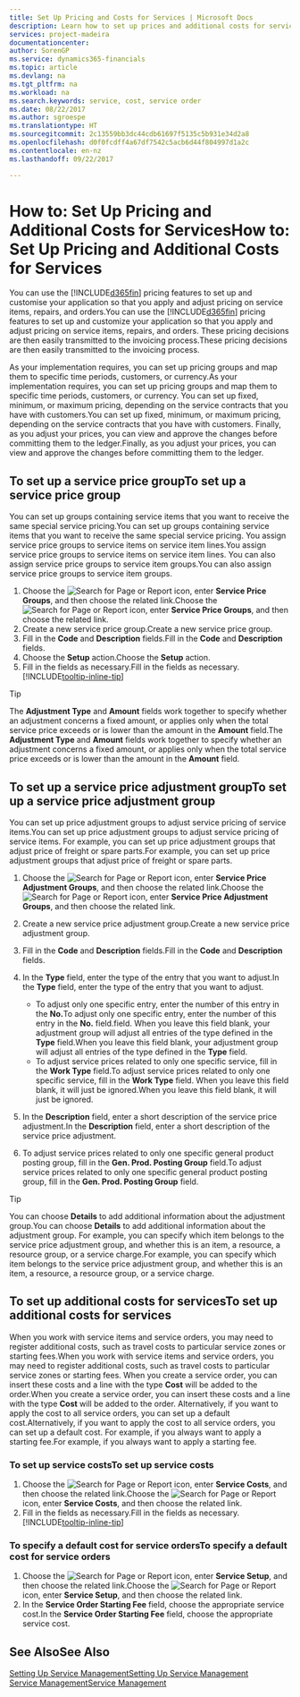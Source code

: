 ```yaml
---
title: Set Up Pricing and Costs for Services | Microsoft Docs
description: Learn how to set up prices and additional costs for services.
services: project-madeira
documentationcenter: 
author: SorenGP
ms.service: dynamics365-financials
ms.topic: article
ms.devlang: na
ms.tgt_pltfrm: na
ms.workload: na
ms.search.keywords: service, cost, service order
ms.date: 08/22/2017
ms.author: sgroespe
ms.translationtype: HT
ms.sourcegitcommit: 2c13559bb3dc44cdb61697f5135c5b931e34d2a8
ms.openlocfilehash: d0f0fcdff4a67df7542c5acb6d44f804997d1a2c
ms.contentlocale: en-nz
ms.lasthandoff: 09/22/2017

---
```


# <a name="how-to-set-up-pricing-and-additional-costs-for-services"></a><span data-ttu-id="98459-103">How to: Set Up Pricing and Additional Costs for Services</span><span class="sxs-lookup"><span data-stu-id="98459-103">How to: Set Up Pricing and Additional Costs for Services</span></span>
<span data-ttu-id="98459-104">You can use the [!INCLUDE[d365fin](includes/d365fin_md.md)] pricing features to set up and customise your application so that you apply and adjust pricing on service items, repairs, and orders.</span><span class="sxs-lookup"><span data-stu-id="98459-104">You can use the [!INCLUDE[d365fin](includes/d365fin_md.md)] pricing features to set up and customize your application so that you apply and adjust pricing on service items, repairs, and orders.</span></span> <span data-ttu-id="98459-105">These pricing decisions are then easily transmitted to the invoicing process.</span><span class="sxs-lookup"><span data-stu-id="98459-105">These pricing decisions are then easily transmitted to the invoicing process.</span></span>  
  
<span data-ttu-id="98459-106">As your implementation requires, you can set up pricing groups and map them to specific time periods, customers, or currency.</span><span class="sxs-lookup"><span data-stu-id="98459-106">As your implementation requires, you can set up pricing groups and map them to specific time periods, customers, or currency.</span></span> <span data-ttu-id="98459-107">You can set up fixed, minimum, or maximum pricing, depending on the service contracts that you have with customers.</span><span class="sxs-lookup"><span data-stu-id="98459-107">You can set up fixed, minimum, or maximum pricing, depending on the service contracts that you have with customers.</span></span> <span data-ttu-id="98459-108">Finally, as you adjust your prices, you can view and approve the changes before committing them to the ledger.</span><span class="sxs-lookup"><span data-stu-id="98459-108">Finally, as you adjust your prices, you can view and approve the changes before committing them to the ledger.</span></span>  

## <a name="to-set-up-a-service-price-group"></a><span data-ttu-id="98459-109">To set up a service price group</span><span class="sxs-lookup"><span data-stu-id="98459-109">To set up a service price group</span></span>
<span data-ttu-id="98459-110">You can set up groups containing service items that you want to receive the same special service pricing.</span><span class="sxs-lookup"><span data-stu-id="98459-110">You can set up groups containing service items that you want to receive the same special service pricing.</span></span> <span data-ttu-id="98459-111">You assign service price groups to service items on service item lines.</span><span class="sxs-lookup"><span data-stu-id="98459-111">You assign service price groups to service items on service item lines.</span></span> <span data-ttu-id="98459-112">You can also assign service price groups to service item groups.</span><span class="sxs-lookup"><span data-stu-id="98459-112">You can also assign service price groups to service item groups.</span></span>  

1. <span data-ttu-id="98459-113">Choose the ![Search for Page or Report](media/ui-search/search_small.png "Search for Page or Report icon") icon, enter **Service Price Groups**, and then choose the related link.</span><span class="sxs-lookup"><span data-stu-id="98459-113">Choose the ![Search for Page or Report](media/ui-search/search_small.png "Search for Page or Report icon") icon, enter **Service Price Groups**, and then choose the related link.</span></span>  
2. <span data-ttu-id="98459-114">Create a new service price group.</span><span class="sxs-lookup"><span data-stu-id="98459-114">Create a new service price group.</span></span>  
3. <span data-ttu-id="98459-115">Fill in the **Code** and **Description** fields.</span><span class="sxs-lookup"><span data-stu-id="98459-115">Fill in the **Code** and **Description** fields.</span></span>  
4. <span data-ttu-id="98459-116">Choose the **Setup** action.</span><span class="sxs-lookup"><span data-stu-id="98459-116">Choose the **Setup** action.</span></span>  
2. <span data-ttu-id="98459-117">Fill in the fields as necessary.</span><span class="sxs-lookup"><span data-stu-id="98459-117">Fill in the fields as necessary.</span></span> [!INCLUDE[tooltip-inline-tip](includes/tooltip-inline-tip_md.md)]  

 > [!Tip]
 > <span data-ttu-id="98459-118">The **Adjustment Type** and **Amount** fields work together to specify whether an adjustment concerns a fixed amount, or applies only when the total service price exceeds or is lower than the amount in the **Amount** field.</span><span class="sxs-lookup"><span data-stu-id="98459-118">The **Adjustment Type** and **Amount** fields work together to specify whether an adjustment concerns a fixed amount, or applies only when the total service price exceeds or is lower than the amount in the **Amount** field.</span></span>  

## <a name="to-set-up-a-service-price-adjustment-group"></a><span data-ttu-id="98459-119">To set up a service price adjustment group</span><span class="sxs-lookup"><span data-stu-id="98459-119">To set up a service price adjustment group</span></span>  
<span data-ttu-id="98459-120">You can set up price adjustment groups to adjust service pricing of service items.</span><span class="sxs-lookup"><span data-stu-id="98459-120">You can set up price adjustment groups to adjust service pricing of service items.</span></span> <span data-ttu-id="98459-121">For example, you can set up price adjustment groups that adjust price of freight or spare parts.</span><span class="sxs-lookup"><span data-stu-id="98459-121">For example, you can set up price adjustment groups that adjust price of freight or spare parts.</span></span>  
  
1. <span data-ttu-id="98459-122">Choose the ![Search for Page or Report](media/ui-search/search_small.png "Search for Page or Report icon") icon, enter **Service Price Adjustment Groups**, and then choose the related link.</span><span class="sxs-lookup"><span data-stu-id="98459-122">Choose the ![Search for Page or Report](media/ui-search/search_small.png "Search for Page or Report icon") icon, enter **Service Price Adjustment Groups**, and then choose the related link.</span></span>  
2. <span data-ttu-id="98459-123">Create a new service price adjustment group.</span><span class="sxs-lookup"><span data-stu-id="98459-123">Create a new service price adjustment group.</span></span>  
3. <span data-ttu-id="98459-124">Fill in the **Code** and **Description** fields.</span><span class="sxs-lookup"><span data-stu-id="98459-124">Fill in the **Code** and **Description** fields.</span></span>  
4. <span data-ttu-id="98459-125">In the **Type** field, enter the type of the entry that you want to adjust.</span><span class="sxs-lookup"><span data-stu-id="98459-125">In the **Type** field, enter the type of the entry that you want to adjust.</span></span>  
  
    * <span data-ttu-id="98459-126">To adjust only one specific entry, enter the number of this entry in the **No.**</span><span class="sxs-lookup"><span data-stu-id="98459-126">To adjust only one specific entry, enter the number of this entry in the **No.**</span></span> <span data-ttu-id="98459-127">field.</span><span class="sxs-lookup"><span data-stu-id="98459-127">field.</span></span> <span data-ttu-id="98459-128">When you leave this field blank, your adjustment group will adjust all entries of the type defined in the **Type** field.</span><span class="sxs-lookup"><span data-stu-id="98459-128">When you leave this field blank, your adjustment group will adjust all entries of the type defined in the **Type** field.</span></span>  
    * <span data-ttu-id="98459-129">To adjust service prices related to only one specific service, fill in the **Work Type** field.</span><span class="sxs-lookup"><span data-stu-id="98459-129">To adjust service prices related to only one specific service, fill in the **Work Type** field.</span></span> <span data-ttu-id="98459-130">When you leave this field blank, it will just be ignored.</span><span class="sxs-lookup"><span data-stu-id="98459-130">When you leave this field blank, it will just be ignored.</span></span>  
  
5. <span data-ttu-id="98459-131">In the **Description** field, enter a short description of the service price adjustment.</span><span class="sxs-lookup"><span data-stu-id="98459-131">In the **Description** field, enter a short description of the service price adjustment.</span></span>  
6. <span data-ttu-id="98459-132">To adjust service prices related to only one specific general product posting group, fill in the **Gen. Prod. Posting Group** field.</span><span class="sxs-lookup"><span data-stu-id="98459-132">To adjust service prices related to only one specific general product posting group, fill in the **Gen. Prod. Posting Group** field.</span></span>

> [!Tip]
> <span data-ttu-id="98459-133">You can choose **Details** to add additional information about the adjustment group.</span><span class="sxs-lookup"><span data-stu-id="98459-133">You can choose **Details** to add additional information about the adjustment group.</span></span> <span data-ttu-id="98459-134">For example, you can specify which item belongs to the service price adjustment group, and whether this is an item, a resource, a resource group, or a service charge.</span><span class="sxs-lookup"><span data-stu-id="98459-134">For example, you can specify which item belongs to the service price adjustment group, and whether this is an item, a resource, a resource group, or a service charge.</span></span>  

## <a name="to-set-up-additional-costs-for-services"></a><span data-ttu-id="98459-135">To set up additional costs for services</span><span class="sxs-lookup"><span data-stu-id="98459-135">To set up additional costs for services</span></span>
<span data-ttu-id="98459-136">When you work with service items and service orders, you may need to register additional costs, such as travel costs to particular service zones or starting fees.</span><span class="sxs-lookup"><span data-stu-id="98459-136">When you work with service items and service orders, you may need to register additional costs, such as travel costs to particular service zones or starting fees.</span></span> <span data-ttu-id="98459-137">When you create a service order, you can insert these costs and a line with the type **Cost** will be added to the order.</span><span class="sxs-lookup"><span data-stu-id="98459-137">When you create a service order, you can insert these costs and a line with the type **Cost** will be added to the order.</span></span> <span data-ttu-id="98459-138">Alternatively, if you want to apply the cost to all service orders, you can set up a default cost.</span><span class="sxs-lookup"><span data-stu-id="98459-138">Alternatively, if you want to apply the cost to all service orders, you can set up a default cost.</span></span> <span data-ttu-id="98459-139">For example, if you always want to apply a starting fee.</span><span class="sxs-lookup"><span data-stu-id="98459-139">For example, if you always want to apply a starting fee.</span></span>
  
### <a name="to-set-up-service-costs"></a><span data-ttu-id="98459-140">To set up service costs</span><span class="sxs-lookup"><span data-stu-id="98459-140">To set up service costs</span></span>
1. <span data-ttu-id="98459-141">Choose the ![Search for Page or Report](media/ui-search/search_small.png "Search for Page or Report icon") icon, enter **Service Costs**, and then choose the related link.</span><span class="sxs-lookup"><span data-stu-id="98459-141">Choose the ![Search for Page or Report](media/ui-search/search_small.png "Search for Page or Report icon") icon, enter **Service Costs**, and then choose the related link.</span></span> 
2. <span data-ttu-id="98459-142">Fill in the fields as necessary.</span><span class="sxs-lookup"><span data-stu-id="98459-142">Fill in the fields as necessary.</span></span> [!INCLUDE[tooltip-inline-tip](includes/tooltip-inline-tip_md.md)]  

### <a name="to-specify-a-default-cost-for-service-orders"></a><span data-ttu-id="98459-143">To specify a default cost for service orders</span><span class="sxs-lookup"><span data-stu-id="98459-143">To specify a default cost for service orders</span></span>
1. <span data-ttu-id="98459-144">Choose the ![Search for Page or Report](media/ui-search/search_small.png "Search for Page or Report icon") icon, enter **Service Setup**, and then choose the related link.</span><span class="sxs-lookup"><span data-stu-id="98459-144">Choose the ![Search for Page or Report](media/ui-search/search_small.png "Search for Page or Report icon") icon, enter **Service Setup**, and then choose the related link.</span></span> 
2. <span data-ttu-id="98459-145">In the **Service Order Starting Fee** field, choose the appropriate service cost.</span><span class="sxs-lookup"><span data-stu-id="98459-145">In the **Service Order Starting Fee** field, choose the appropriate service cost.</span></span>

## <a name="see-also"></a><span data-ttu-id="98459-146">See Also</span><span class="sxs-lookup"><span data-stu-id="98459-146">See Also</span></span>
[<span data-ttu-id="98459-147">Setting Up Service Management</span><span class="sxs-lookup"><span data-stu-id="98459-147">Setting Up Service Management</span></span>](service-setup-service.md)  
[<span data-ttu-id="98459-148">Service Management</span><span class="sxs-lookup"><span data-stu-id="98459-148">Service Management</span></span>](service-service.md)  

